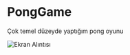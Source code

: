 # PongGame
Çok temel düzeyde yaptığım pong oyunu

![Ekran Alıntısı](https://user-images.githubusercontent.com/79220327/197040785-80f4e519-e1dd-45b9-9b37-7dc89657f59a.PNG)

